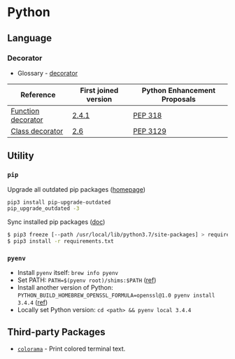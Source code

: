 # Python


## Language

### Decorator
  * Glossary - [decorator][python-decorator]

 | Reference                                          | First joined version                 | Python Enhancement Proposals |
 | -------------------------------------------------- | ------------------------------------ | ---------------------------- |
 | [Function decorator][function-decorator-reference] | [2.4.1][function-decorator-whatsnew] | [PEP 318][pep-318]           |
 | [Class decorator][class-decorator-reference]       | [2.6][class-decorator-whatsnew]      | [PEP 3129][pep-3129]         |

[python-decorator]: https://docs.python.org/3/glossary.html#term-decorator
[function-decorator-reference]: https://docs.python.org/3/reference/compound_stmts.html#function-definitions
[class-decorator-reference]: https://docs.python.org/3/reference/compound_stmts.html#class-definitions
[function-decorator-whatsnew]: https://docs.python.org/3/whatsnew/2.4.html#pep-318-decorators-for-functions-and-methods
[class-decorator-whatsnew]: https://docs.python.org/3/whatsnew/2.6.html#pep-3129-class-decorators
[pep-318]: https://www.python.org/dev/peps/pep-0318/
[pep-3129]: https://www.python.org/dev/peps/pep-3129/


## Utility

### `pip`

Upgrade all outdated pip packages ([homepage](https://github.com/defjaf/pip_upgrade_outdated))
```bash
pip3 install pip-upgrade-outdated
pip_upgrade_outdated -3
```

Sync installed pip packages ([doc](https://pip.pypa.io/en/stable/reference/pip_freeze/))
```bash
$ pip3 freeze [--path /usr/local/lib/python3.7/site-packages] > requirements.txt
$ pip3 install -r requirements.txt
```

### `pyenv`

* Install `pyenv` itself: `brew info pyenv`
* Set PATH: `PATH=$(pyenv root)/shims:$PATH` ([ref](https://opensource.com/article/20/4/pyenv))
* Install another version of Python: `PYTHON_BUILD_HOMEBREW_OPENSSL_FORMULA=openssl@1.0 pyenv install 3.4.4` ([ref](https://github.com/pyenv/pyenv/issues/950#issuecomment-624252667))
* Locally set Python version: `cd <path> && pyenv local 3.4.4`


## Third-party Packages

* [`colorama`](https://github.com/tartley/colorama) - Print colored terminal text.
